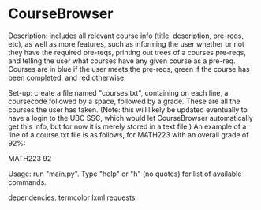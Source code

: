 # CourseBrowser

Description: includes all relevant course info (title, description, pre-reqs,
etc), as well as more features, such as informing the user whether or not they
have the required pre-reqs, printing out trees of a courses pre-reqs, and
telling the user what courses have any given course as a pre-req. Courses are
in blue if the user meets the pre-reqs, green if the course has been completed,
and red otherwise.

Set-up: create a file named "courses.txt", containing on each line, a coursecode
followed by a space, followed by a grade.  These are all the courses the user
has taken.  (Note: this will likely be updated eventually to have a login to
the UBC SSC, which would let CourseBrowser automatically get this info, but for
now it is merely stored in a text file.)  An example of a line of a
course.txt file is as follows, for MATH223 with an overall grade of 92%:

MATH223 92

Usage: run "main.py".  Type "help" or "h" (no quotes) for list of available
commands.

dependencies:
  termcolor
  lxml
  requests
